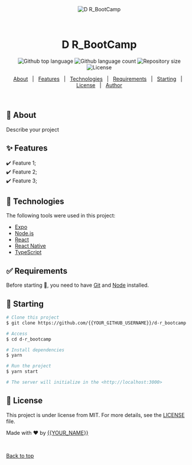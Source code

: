 <div align="center" id="top"> 
  <img src="./.github/app.gif" alt="D R_BootCamp" />

  &#xa0;

  <!-- <a href="https://dr_bootcamp.netlify.app">Demo</a> -->
</div>

<h1 align="center">D R_BootCamp</h1>

<p align="center">
  <img alt="Github top language" src="https://img.shields.io/github/languages/top/{{YOUR_GITHUB_USERNAME}}/d-r_bootcamp?color=56BEB8">

  <img alt="Github language count" src="https://img.shields.io/github/languages/count/{{YOUR_GITHUB_USERNAME}}/d-r_bootcamp?color=56BEB8">

  <img alt="Repository size" src="https://img.shields.io/github/repo-size/{{YOUR_GITHUB_USERNAME}}/d-r_bootcamp?color=56BEB8">

  <img alt="License" src="https://img.shields.io/github/license/{{YOUR_GITHUB_USERNAME}}/d-r_bootcamp?color=56BEB8">

  <!-- <img alt="Github issues" src="https://img.shields.io/github/issues/{{YOUR_GITHUB_USERNAME}}/d-r_bootcamp?color=56BEB8" /> -->

  <!-- <img alt="Github forks" src="https://img.shields.io/github/forks/{{YOUR_GITHUB_USERNAME}}/d-r_bootcamp?color=56BEB8" /> -->

  <!-- <img alt="Github stars" src="https://img.shields.io/github/stars/{{YOUR_GITHUB_USERNAME}}/d-r_bootcamp?color=56BEB8" /> -->
</p>

<!-- Status -->

<!-- <h4 align="center"> 
	🚧  D R_BootCamp 🚀 Under construction...  🚧
</h4> 

<hr> -->

<p align="center">
  <a href="#dart-about">About</a> &#xa0; | &#xa0; 
  <a href="#sparkles-features">Features</a> &#xa0; | &#xa0;
  <a href="#rocket-technologies">Technologies</a> &#xa0; | &#xa0;
  <a href="#white_check_mark-requirements">Requirements</a> &#xa0; | &#xa0;
  <a href="#checkered_flag-starting">Starting</a> &#xa0; | &#xa0;
  <a href="#memo-license">License</a> &#xa0; | &#xa0;
  <a href="https://github.com/{{YOUR_GITHUB_USERNAME}}" target="_blank">Author</a>
</p>

<br>

## :dart: About ##

Describe your project

## :sparkles: Features ##

:heavy_check_mark: Feature 1;\
:heavy_check_mark: Feature 2;\
:heavy_check_mark: Feature 3;

## :rocket: Technologies ##

The following tools were used in this project:

- [Expo](https://expo.io/)
- [Node.js](https://nodejs.org/en/)
- [React](https://pt-br.reactjs.org/)
- [React Native](https://reactnative.dev/)
- [TypeScript](https://www.typescriptlang.org/)

## :white_check_mark: Requirements ##

Before starting :checkered_flag:, you need to have [Git](https://git-scm.com) and [Node](https://nodejs.org/en/) installed.

## :checkered_flag: Starting ##

```bash
# Clone this project
$ git clone https://github.com/{{YOUR_GITHUB_USERNAME}}/d-r_bootcamp

# Access
$ cd d-r_bootcamp

# Install dependencies
$ yarn

# Run the project
$ yarn start

# The server will initialize in the <http://localhost:3000>
```

## :memo: License ##

This project is under license from MIT. For more details, see the [LICENSE](LICENSE.md) file.


Made with :heart: by <a href="https://github.com/{{YOUR_GITHUB_USERNAME}}" target="_blank">{{YOUR_NAME}}</a>

&#xa0;

<a href="#top">Back to top</a>
